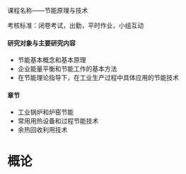 课程名称——节能原理与技术

考核标准：闭卷考试，出勤，平时作业，小组互动

#### 研究对象与主要研究内容

* 节能基本概念和基本原理
* 企业能量平衡和节能工作的基本方法
* 在节能理论指导下，在工业生产过程中具体应用的节能技术

#### 章节

* 工业锅炉和炉窑节能
* 常用用热设备和过程节能技术
* 余热回收利用技术

# 概论
